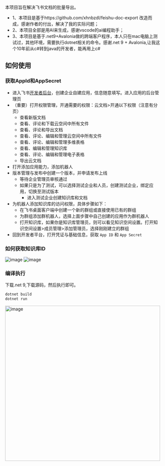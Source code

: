 本项目旨在解决飞书文档的批量导出。
- 1、本项目是基于https://github.com/xhnbzdl/feishu-doc-export 改造而成，感谢作者的付出，解决了我的实际问题；
- 2、本项目全部是用AI来生成，感谢vscode的ai编程助手；
- 3、本项目是基于.net9+Avalonia做的跨端客户程序，本人只在mac电脑上测试过，其他环境，需要执行dotnet相关的命令。感谢.net 9 + Avalonia,让我这个10年前从c#转到java的开发者，能再用上c#

## 如何使用

### 获取AppId和AppSecret

- 进入飞书[开发者后台](https://open.feishu.cn/app)，创建企业自建应用，信息随意填写。进入应用的后台管理页
- （重要）打开权限管理，开通需要的权限：云文档>开通以下权限（注意有分页）
  - 查看新版文档
  - 查看、评论和下载云空间中所有文件
  - 查看、评论和导出文档
  - 查看、评论、编辑和管理云空间中所有文件
  - 查看、评论、编辑和管理多维表格
  - 查看、编辑和管理知识库
  - 查看、评论、编辑和管理电子表格
  - 导出云文档
- 打开添加应用能力，添加机器人
- 版本管理与发布中创建一个版本，并申请发布上线
  - 等待企业管理员审核通过
  - 如果只是为了测试，可以选择测试企业和人员，创建测试企业，绑定应用，切换至测试版本
    - 进入测试企业创建知识库和文档
- 为机器人添加知识库的访问权限，具体步骤如下：
  - 在飞书桌面客户端中创建一个新的群组或直接使用已有的群组
  - 为群组添加群机器人，选择上面步骤中自己创建的应用作为群机器人
  - 打开知识库，如果你是知识库管理员，则可以看见知识空间设置。打开知识空间设置>成员管理>添加管理员，选择刚刚建立的群组
- 回到开发者平台，打开凭证与基础信息，获取 `App ID` 和 `App Secret`

### 如何获取知识库ID
![image](https://github.com/xhnbzdl/feishu-doc-export/assets/84184815/ba45e7c8-ff76-4591-bda1-366f6234a6d0)
![image](https://github.com/xhnbzdl/feishu-doc-export/assets/84184815/8be655df-9168-4c2a-90d6-81dff8e1676a)

### 编译执行
下载.net 9,下载源码，然后执行即可。
 ```powershell
dotnet build
dotnet run
 ```
<img width="503" alt="image" src="https://github.com/user-attachments/assets/3401541b-1550-4570-b029-d3c1822e44c1" />
